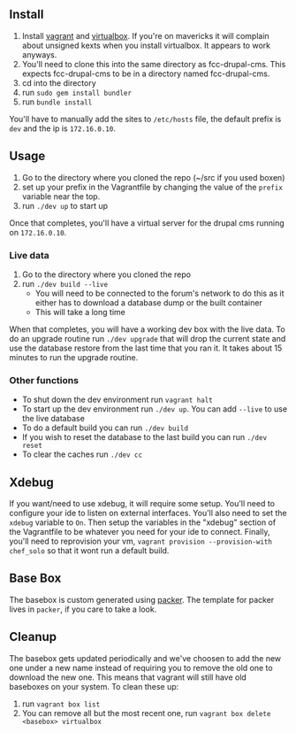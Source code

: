 ## Install ##

1. Install [vagrant][1] and [virtualbox][2]. If you're on mavericks it will complain about unsigned kexts when you install virtualbox. It appears to work anyways.
2. You'll need to clone this into the same directory as fcc-drupal-cms. This expects fcc-drupal-cms to be in a directory named fcc-drupal-cms.
3. cd into the directory
4. run `sudo gem install bundler`
5. run `bundle install`

You'll have to manually add the sites to `/etc/hosts` file, the default prefix is `dev` and the ip is `172.16.0.10`.

## Usage ##

1. Go to the directory where you cloned the repo (~/src if you used boxen)
2. set up your prefix in the Vagrantfile by changing the value of the `prefix` variable near the top.
3. run `./dev up` to start up

Once that completes, you'll have a virtual server for the drupal cms running on `172.16.0.10`.

### Live data ###

1. Go to the directory where you cloned the repo
2. run `./dev build --live`
    - You will need to be connected to the forum's network to do this as it either has to download a database dump or the built container
    - This will take a long time

When that completes, you will have a working dev box with the live data. To do an upgrade routine run `./dev upgrade` that will drop the current state and use the database restore from the last time that you ran it. It takes about 15 minutes to run the upgrade routine.

### Other functions ###

- To shut down the dev environment run `vagrant halt`
- To start up the dev environment run `./dev up`. You can add `--live` to use the live database
- To do a default build you can run `./dev build`
- If you wish to reset the database to the last build you can run `./dev reset`
- To clear the caches run `./dev cc`

## Xdebug ##

If you want/need to use xdebug, it will require some setup. You'll need to configure your ide to listen on external interfaces. You'll also need to set the `xdebug` variable to `On`. Then setup the variables in the "xdebug" section of the Vagrantfile to be whatever you need for your ide to connect. Finally, you'll need to reprovision your vm, `vagrant provision --provision-with chef_solo` so that it wont run a default build.

## Base Box ##

The basebox is custom generated using [packer][3]. The template for packer lives in `packer`, if you care to take a look.

## Cleanup ##

The basebox gets updated periodically and we've choosen to add the new one under a
new name instead of requiring you to remove the old one to download the new one.
This means that vagrant will still have old baseboxes on your system. To clean these up:

1. run `vagrant box list`
2. You can remove all but the most recent one, run `vagrant box delete <basebox> virtualbox`

[1]:http://www.vagrantup.com/downloads.html
[2]:https://www.virtualbox.org/wiki/Downloads
[3]:http://packer.io
[4]:https://github.com/openfcci/our-boxen
